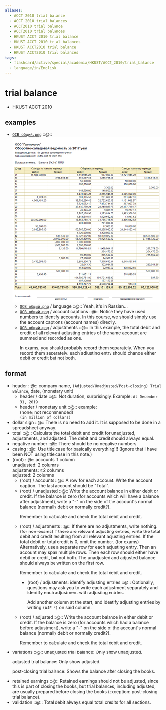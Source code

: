 ```yaml
---
aliases:
  - ACCT 2010 trial balance
  - ACCT 2010 trial balances
  - ACCT2010 trial balance
  - ACCT2010 trial balances
  - HKUST ACCT 2010 trial balance
  - HKUST ACCT 2010 trial balances
  - HKUST ACCT2010 trial balance
  - HKUST ACCT2010 trial balances
tags:
  - flashcard/active/special/academia/HKUST/ACCT_2010/trial_balance
  - language/in/English
---
```


# trial balance

- HKUST ACCT 2010

## examples

- [`ОСВ общий.png`](../../../../archives/Wikimedia%20Commons/ОСВ%20общий.png) ::@:: ![`ОСВ общий.png`](../../../../archives/Wikimedia%20Commons/ОСВ%20общий.png) <!--SR:!2026-09-30,483,310!2025-08-21,179,310-->
  - [`ОСВ общий.png`](../../../../archives/Wikimedia%20Commons/ОСВ%20общий.png) / language ::@:: Yeah, it's in Russian... <!--SR:!2025-12-25,294,330!2025-12-11,281,330-->
  - [`ОСВ общий.png`](../../../../archives/Wikimedia%20Commons/ОСВ%20общий.png) / account captions ::@:: Notice they have used numbers to identify accounts. In this course, we should simply use the account captions (account names) directly. <!--SR:!2025-06-27,135,290!2025-09-14,197,310-->
  - [`ОСВ общий.png`](../../../../archives/Wikimedia%20Commons/ОСВ%20общий.png) / adjustments ::@:: In this example, the total debit and credit of all relevant adjusting entries of the same account are summed and recorded as one. <p> In exams, you should probably record them separately. When you record them separately, each adjusting entry should change either debit or credit but not both. <!--SR:!2026-08-04,429,310!2025-08-23,179,310-->

## format

- header ::@:: company name, `(Adjusted/Unadjusted/Post-closing) Trial Balance`, date, (monetary unit) <!--SR:!2025-07-02,137,290!2025-11-08,256,330-->
  - header / date ::@:: Not duration, surprisingly. Example: `At December 31, 2019` <!--SR:!2026-07-31,425,310!2025-09-10,194,310-->
  - header / monetary unit ::@:: example: <br/> (none; not recommended) <br/> `(in million of dollars)` <!--SR:!2025-07-15,160,310!2025-11-11,259,330-->
- dollar sign ::@:: There is no need to add it. It is supposed to be done in a spreadsheet anyway. <!--SR:!2025-12-04,274,330!2026-10-01,483,310-->
- total ::@:: Calculate the total debit and credit for unadjusted, adjustments, and adjusted. The debit and credit should always equal. <!--SR:!2025-07-14,159,310!2025-11-16,263,330-->
- negative number ::@:: There should be no negative numbers. <!--SR:!2025-11-09,257,330!2025-11-14,261,330-->
- casing ::@:: Use title case for basically everything!!! (Ignore that I have been NOT using title case in this note.) <!--SR:!2025-12-05,275,330!2025-12-14,284,330-->
- (root) ::@:: accounts: 1 column <br/> unadjusted: 2 columns <br> adjustments: ≥2 columns <br/> adjusted: 2 columns <!--SR:!2025-12-15,285,330!2025-12-11,281,330-->
  - (root) / accounts ::@:: A row for each account. Write the account caption. The last account should be "Total". <!--SR:!2026-08-30,455,310!2026-08-26,451,310-->
  - (root) / unadjusted ::@:: Write the account balance in either debit or credit. If the balance is zero (for accounts which will have a balance after adjustment), write a "-" on the side of the account's normal balance (normally debit or normally credit?). <p> Remember to calculate and check the total debit and credit. <!--SR:!2025-11-21,267,330!2025-11-15,262,330-->
  - (root) / adjustments ::@:: If there are no adjustments, write nothing. (for non-exams) If there are relevant adjusting entries, write the total debit and credit resulting from all relevant adjusting entries. If the total debit or total credit is 0, omit the number. (for exams) Alternatively, use a separate row for each adjusting entry. Then an account may span multiple rows. Then each row should either have debit or credit, but not both. The unadjusted and adjusted balance should always be written on the first row. <p> Remember to calculate and check the total debit and credit. <!--SR:!2026-08-24,449,310!2025-08-24,180,310-->
    - (root) / adjustments: identify adjusting entries ::@:: Optionally, questions may ask you to write each adjustment separately and identify each adjustment with adjusting entries. <p> Add another column at the start, and identify adjusting entries by writing `(AJE *)` on said column. <!--SR:!2025-06-29,135,290!2026-04-16,319,290-->
  - (root) / adjusted ::@:: Write the account balance in either debit or credit. If the balance is zero (for accounts which had a balance before adjustment), write a "-" on the side of the account's normal balance (normally debit or normally credit?). <p> Remember to calculate and check the total debit and credit. <!--SR:!2025-06-06,120,290!2025-07-01,152,310-->
- variations ::@:: unadjusted trial balance: Only show unadjusted. <p> adjusted trial balance: Only show adjusted. <p> post-closing trial balance: Shows the balance after closing the books. <!--SR:!2025-09-24,203,310!2025-06-08,122,290-->
- retained earnings ::@:: Retained earnings should not be adjusted, since this is part of closing the books, but trial balances, including adjusted, are usually prepared before closing the books (exception: post-closing trial balance). <!--SR:!2025-08-20,178,310!2025-12-25,294,330-->
- validation ::@:: Total debit always equal total credits for all sections. <!--SR:!2025-10-30,249,330!2025-11-05,255,330-->
